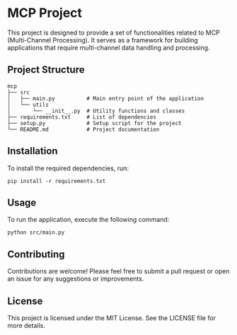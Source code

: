 # MCP Project

This project is designed to provide a set of functionalities related to MCP (Multi-Channel Processing). It serves as a framework for building applications that require multi-channel data handling and processing.

## Project Structure

```
mcp
├── src
│   ├── main.py          # Main entry point of the application
│   └── utils
│       └── __init__.py  # Utility functions and classes
├── requirements.txt     # List of dependencies
├── setup.py             # Setup script for the project
└── README.md            # Project documentation
```

## Installation

To install the required dependencies, run:

```
pip install -r requirements.txt
```

## Usage

To run the application, execute the following command:

```
python src/main.py
```

## Contributing

Contributions are welcome! Please feel free to submit a pull request or open an issue for any suggestions or improvements.

## License

This project is licensed under the MIT License. See the LICENSE file for more details.